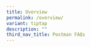 ```yaml
---
title: Overview
permalink: /overview/
variant: tiptap
description: ""
third_nav_title: Postman FAQs
---
```

